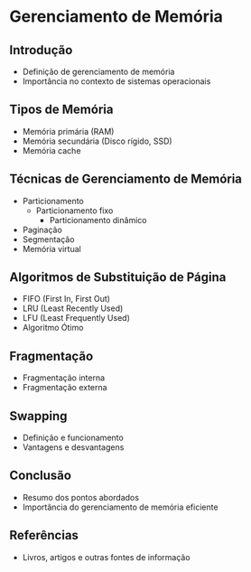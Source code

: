 # Gerenciamento de Memória

## Introdução
- Definição de gerenciamento de memória
- Importância no contexto de sistemas operacionais

## Tipos de Memória
- Memória primária (RAM)
- Memória secundária (Disco rígido, SSD)
- Memória cache

## Técnicas de Gerenciamento de Memória

- Particionamento
  - Particionamento fixo
    - Particionamento dinâmico
- Paginação
- Segmentação
- Memória virtual

## Algoritmos de Substituição de Página
- FIFO (First In, First Out)
- LRU (Least Recently Used)
- LFU (Least Frequently Used)
- Algoritmo Ótimo

## Fragmentação
- Fragmentação interna
- Fragmentação externa

## Swapping
- Definição e funcionamento
- Vantagens e desvantagens

## Conclusão
- Resumo dos pontos abordados
- Importância do gerenciamento de memória eficiente

## Referências
- Livros, artigos e outras fontes de informação
